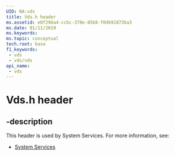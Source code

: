 ```yaml
---
UID: NA:vds
title: Vds.h header
ms.assetid: e0f296a4-ccbc-378e-85b8-f04b91873ba3
ms.date: 01/11/2019
ms.keywords: 
ms.topic: conceptual
tech.root: base
f1_keywords:
 - vds
 - vds/vds
api_name:
 - vds
---
```


# Vds.h header


## -description

This header is used by System Services. For more information, see:

- [System Services](../_base/index.md)

